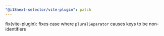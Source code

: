 ```yaml
---
"@i18next-selector/vite-plugin": patch
---
```


fix(vite-plugin): fixes case where `pluralSeparator` causes keys to be non-identifiers
